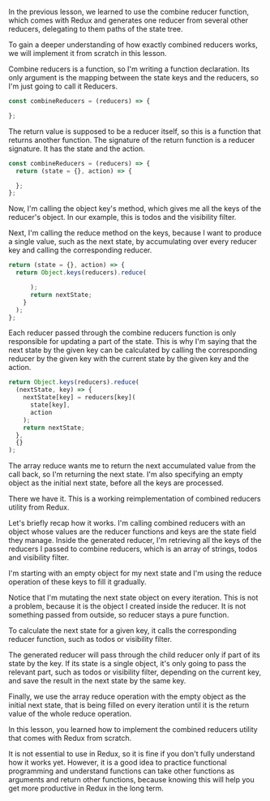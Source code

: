 In the previous lesson, we learned to use the combine reducer function, which comes with Redux and generates one reducer from several other reducers, delegating to them paths of the state tree.

To gain a deeper understanding of how exactly combined reducers works, we will implement it from scratch in this lesson.

Combine reducers is a function, so I'm writing a function declaration. Its only argument is the mapping between the state keys and the reducers, so I'm just going to call it Reducers.

``` javascript
const combineReducers = (reducers) => {

};
```

The return value is supposed to be a reducer itself, so this is a function that returns another function. The signature of the return function is a reducer signature. It has the state and the action.

``` javascript
const combineReducers = (reducers) => {
  return (state = {}, action) => {

  };
};
```

Now, I'm calling the object key's method, which gives me all the keys of the reducer's object. In our example, this is todos and the visibility filter.

Next, I'm calling the reduce method on the keys, because I want to produce a single value, such as the next state, by accumulating over every reducer key and calling the corresponding reducer.

``` javascript
return (state = {}, action) => {
  return Object.keys(reducers).reduce(

      );
      return nextState;
    }
  );
};
```

Each reducer passed through the combine reducers function is only responsible for updating a part of the state. This is why I'm saying that the next state by the given key can be calculated by calling the corresponding reducer by the given key with the current state by the given key and the action.

``` javascript
return Object.keys(reducers).reduce(
  (nextState, key) => {
    nextState[key] = reducers[key](
      state[key],
      action
    );
    return nextState;
  },
  {}
);
```

The array reduce wants me to return the next accumulated value from the call back, so I'm returning the next state. I'm also specifying an empty object as the initial next state, before all the keys are processed.

There we have it. This is a working reimplementation of combined reducers utility from Redux.

Let's briefly recap how it works. I'm calling combined reducers with an object whose values are the reducer functions and keys are the state field they manage. Inside the generated reducer, I'm retrieving all the keys of the reducers I passed to combine reducers, which is an array of strings, todos and visibility filter.

I'm starting with an empty object for my next state and I'm using the reduce operation of these keys to fill it gradually.

Notice that I'm mutating the next state object on every iteration. This is not a problem, because it is the object I created inside the reducer. It is not something passed from outside, so reducer stays a pure function.

To calculate the next state for a given key, it calls the corresponding reducer function, such as todos or visibility filter.

The generated reducer will pass through the child reducer only if part of its state by the key. If its state is a single object, it's only going to pass the relevant part, such as todos or visibility filter, depending on the current key, and save the result in the next state by the same key.

Finally, we use the array reduce operation with the empty object as the initial next state, that is being filled on every iteration until it is the return value of the whole reduce operation.

In this lesson, you learned how to implement the combined reducers utility that comes with Redux from scratch.

It is not essential to use in Redux, so it is fine if you don't fully understand how it works yet. However, it is a good idea to practice functional programming and understand functions can take other functions as arguments and return other functions, because knowing this will help you get more productive in Redux in the long term.
